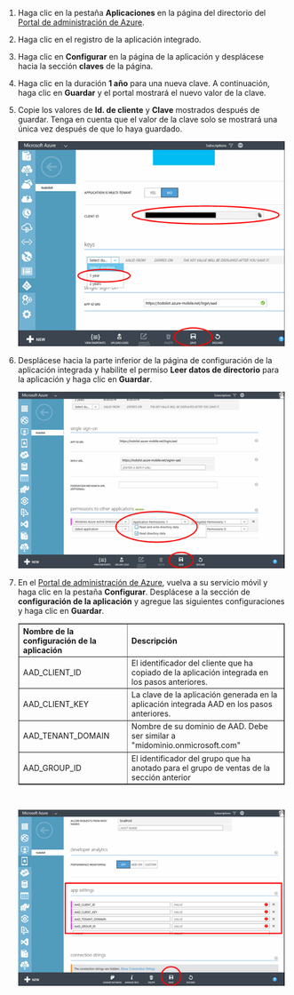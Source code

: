 1. Haga clic en la pestaña **Aplicaciones** en la página del directorio del [Portal de administración de Azure](https://manage.windowsazure.com/).
  
2. Haga clic en el registro de la aplicación integrado.

3. Haga clic en **Configurar** en la página de la aplicación y desplácese hacia la sección **claves** de la página.
4. Haga clic en la duración **1 año** para una nueva clave. A continuación, haga clic en **Guardar** y el portal mostrará el nuevo valor de la clave.
5. Copie los valores de **Id. de cliente** y **Clave** mostrados después de guardar. Tenga en cuenta que el valor de la clave solo se mostrará una única vez después de que lo haya guardado. 

    ![](./media/mobile-services-generate-aad-app-registration-access-key-rbac/client-id-and-key.png)

6. Desplácese hacia la parte inferior de la página de configuración de la aplicación integrada y habilite el permiso **Leer datos de directorio** para la aplicación y haga clic en **Guardar**.

    ![](./media/mobile-services-generate-aad-app-registration-access-key-rbac/app-perms.png)


7. En el [Portal de administración de Azure](https://manage.windowsazure.com/), vuelva a su servicio móvil y haga clic en la pestaña **Configurar**. Desplácese a la sección de **configuración de la aplicación** y agregue las siguientes configuraciones y haga clic en **Guardar**.

    <table border="1"> <tr> <th>Nombre de la configuración de la aplicación</th><th>Descripción</th> </tr> <tr> <td>AAD_CLIENT_ID</td><td>El identificador del cliente que ha copiado de la aplicación integrada en los pasos anteriores.</td> </tr> <tr> <td>AAD_CLIENT_KEY</td><td>La clave de la aplicación generada en la aplicación integrada AAD en los pasos anteriores.</td> </tr> <tr> <td>AAD_TENANT_DOMAIN</td><td>Nombre de su dominio de AAD. Debe ser similar a "midominio.onmicrosoft.com"</td> </tr> <tr> <td>AAD_GROUP_ID</td><td>El identificador del grupo que ha anotado para el grupo de ventas de la sección anterior</td> </tr> </table><br/>

 
    ![](./media/mobile-services-generate-aad-app-registration-access-key-rbac/aad-app-settings.png)
  

<!---HONumber=62-->
